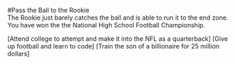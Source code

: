 #Pass the Ball to the Rookie  
The Rookie just barely catches the ball and is able to run it to the end zone. You have won the the National High School Football Championship.

[Attend college to attempt and make it into the NFL as a quarterback]
[Give up football and learn to code]
[Train the son of a billionaire for 25 million dollars]